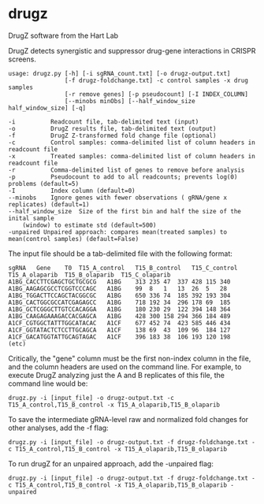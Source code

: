 # drugz
DrugZ software from the Hart Lab
  
DrugZ detects synergistic and suppressor drug-gene interactions in CRISPR screens.  

```
usage: drugz.py [-h] [-i sgRNA_count.txt] [-o drugz-output.txt]  
                [-f drugz-foldchange.txt] -c control samples -x drug samples  
                [-r remove genes] [-p pseudocount] [-I INDEX_COLUMN]  
                [--minobs minObs] [--half_window_size half_window_size] [-q]  
  
-i      	Readcount file, tab-delimited text (input)  
-o      	DrugZ results file, tab-delimited text (output)  
-f      	DrugZ Z-transformed fold change file (optional)  
-c      	Control samples: comma-delimited list of column headers in readcount file  
-x      	Treated samples: comma-delimited list of column headers in readcount file  
-r      	Comma-delimited list of genes to remove before analysis  
-p      	Pseudocount to add to all readcounts; prevents log(0) problems (default=5) 
-I      	Index column (default=0)  
--minobs   	Ignore genes with fewer observations ( gRNA/gene x replicates) (default=1) 
--half_window_size  Size of the first bin and half the size of the inital sample
    (window) to estimate std (default=500) 
-unpaired Unpaired approach: compares mean(treated samples) to mean(control samples) (default=False)
```
  
The input file should be a tab-delimited file with the following format:

```
sgRNA	Gene	T0	T15_A_control	T15_B_control	T15_C_control	T15_A_olaparib	T15_B_olaparib	T15_C_olaparib
A1BG_CACCTTCGAGCTGCTGCGCG	A1BG	313	235	47	337	428	115	340
A1BG_AAGAGCGCCTCGGTCCCAGC	A1BG	99	8	1	13	26	5	28
A1BG_TGGACTTCCAGCTACGGCGC	A1BG	650	336	74	185	392	193	304
A1BG_CACTGGCGCCATCGAGAGCC	A1BG	718	192	34	296	178	69	185
A1BG_GCTCGGGCTTGTCCACAGGA	A1BG	180	230	29	122	394	148	364
A1BG_CAAGAGAAAGACCACGAGCA	A1BG	428	300	158	294	366	184	489
A1CF_CGTGGCTATTTGGCATACAC	A1CF	677	452	74	423	585	446	434
A1CF_GGTATACTCTCCTTGCAGCA	A1CF	138	69	43	109	96	184	127
A1CF_GACATGGTATTGCAGTAGAC	A1CF	396	183	38	106	193	120	198
(etc)
```

Critically, the "gene" column must be the first non-index column in the file, and the column headers are used on the command line. For example, to execute DrugZ analyzing just the A and B replicates of this file, the command line would be:

```
drugz.py -i [input_file] -o drugz-output.txt -c T15_A_control,T15_B_control -x T15_A_olaparib,T15_B_olaparib
```

To save the intermediate gRNA-level raw and normalized fold changes for other analyses, add the -f flag:

```
drugz.py -i [input_file] -o drugz-output.txt -f drugz-foldchange.txt -c T15_A_control,T15_B_control -x T15_A_olaparib,T15_B_olaparib
```
To run drugZ for an unpaired approach, add the -unpaired flag:

```
drugz.py -i [input_file] -o drugz-output.txt -f drugz-foldchange.txt -c T15_A_control,T15_B_control -x T15_A_olaparib,T15_B_olaparib -unpaired
```